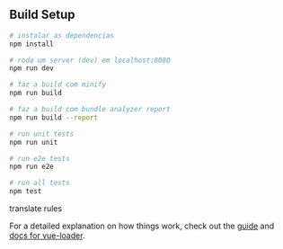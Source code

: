 ## Build Setup

``` bash
# instalar as dependencias
npm install

# roda um server (dev) em localhost:8080
npm run dev

# faz a build com minify
npm run build

# faz a build com bundle analyzer report
npm run build --report

# run unit tests
npm run unit

# run e2e tests
npm run e2e

# run all tests
npm test
```

translate rules

For a detailed explanation on how things work, check out the [guide](http://vuejs-templates.github.io/webpack/) and [docs for vue-loader](http://vuejs.github.io/vue-loader).
